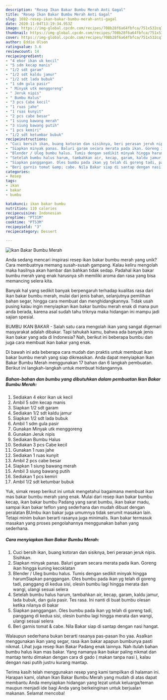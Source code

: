 ```yaml
---
description: "Resep Ikan Bakar Bumbu Merah Anti Gagal"
title: "Resep Ikan Bakar Bumbu Merah Anti Gagal"
slug: 1692-resep-ikan-bakar-bumbu-merah-anti-gagal
date: 2020-11-04T13:19:34.953Z
image: https://img-global.cpcdn.com/recipes/708b28f6a64fbfca/751x532cq70/ikan-bakar-bumbu-merah-foto-resep-utama.jpg
thumbnail: https://img-global.cpcdn.com/recipes/708b28f6a64fbfca/751x532cq70/ikan-bakar-bumbu-merah-foto-resep-utama.jpg
cover: https://img-global.cpcdn.com/recipes/708b28f6a64fbfca/751x532cq70/ikan-bakar-bumbu-merah-foto-resep-utama.jpg
author: Eddie Olson
ratingvalue: 3.6
reviewcount: 14
recipeingredient:
- "4 ekor ikan uk kecil"
- "5 sdm kecap manis"
- "1/2 sdt garam"
- "1/2 sdt kaldu jamur"
- "1/2 sdt lada bubuk"
- "1 sdm gula pasir"
- " Minyak utk menggoreng"
- " Jeruk nipis"
- " Bumbu Halus"
- "3 pcs Cabe kecil"
- "1 ruas jahe"
- "1 ruas kunyit"
- "2 pcs cabe besar"
- "1 siung bawang merah"
- "3 siung bawang putih"
- "1 pcs kemiri"
- "1/2 sdt ketumbar bubuk"
recipeinstructions:
- "Cuci bersih ikan, buang kotoran dan sisiknya, beri perasan jeruk nipis. Sisihkan."
- "Siapkan minyak panas. Baluri garam secara merata pada ikan. Goreng ikan hingga kuning kecoklatan"
- "Blender / Uleg bumbu halus. Tumis dengan sedikit minyak hingga harumSiapkan panggangan. Oles bumbu pada ikan yg telah di goreng tadi, panggang di kedua sisi, olesin bumbu lagi hingga merata dan wangi, ulangi sesuai selera"
- "Setelah bumbu halus harum, tambahkan air, kecap, garam, kaldu jamur, lada bubuk, dan gula pasir. Tes rasa. Ini nanti di buat bumbu olesan ketika nilanya di bakar"
- "Siapkan panggangan. Oles bumbu pada ikan yg telah di goreng tadi, panggang di kedua sisi, olesin bumbu lagi hingga merata dan wangi, ulangi sesuai selera"
- "Beri garnis tomat &amp; cabe. Nila Bakar siap di santap dengan nasi hangat."
categories:
- Resep
tags:
- ikan
- bakar
- bumbu

katakunci: ikan bakar bumbu 
nutrition: 110 calories
recipecuisine: Indonesian
preptime: "PT31M"
cooktime: "PT53M"
recipeyield: "3"
recipecategory: Dessert

---
```



![Ikan Bakar Bumbu Merah](https://img-global.cpcdn.com/recipes/708b28f6a64fbfca/751x532cq70/ikan-bakar-bumbu-merah-foto-resep-utama.jpg)

Anda sedang mencari inspirasi resep ikan bakar bumbu merah yang unik? Cara membuatnya memang susah-susah gampang. Kalau keliru mengolah maka hasilnya akan hambar dan bahkan tidak sedap. Padahal ikan bakar bumbu merah yang enak harusnya sih memiliki aroma dan rasa yang bisa memancing selera kita.

Banyak hal yang sedikit banyak berpengaruh terhadap kualitas rasa dari ikan bakar bumbu merah, mulai dari jenis bahan, selanjutnya pemilihan bahan segar, hingga cara membuat dan menghidangkannya. Tidak usah pusing kalau ingin menyiapkan ikan bakar bumbu merah enak di mana pun anda berada, karena asal sudah tahu triknya maka hidangan ini mampu jadi sajian spesial.

BUMBU IKAN BAKAR - Salah satu cara mengolah ikan yang sangat digemari masyarakat adalah dibakar. Tapi tahukah kamu, bahwa ada banyak jenis ikan bakar yang ada di Indonesia? Nah, berikut ini beberapa bumbu dan juga cara membuat ikan bakar yang enak.


Di bawah ini ada beberapa cara mudah dan praktis untuk membuat ikan bakar bumbu merah yang siap dikreasikan. Anda dapat menyiapkan Ikan Bakar Bumbu Merah menggunakan 17 bahan dan 6 langkah pembuatan. Berikut ini langkah-langkah untuk membuat hidangannya.

<!--inarticleads1-->

##### Bahan-bahan dan bumbu yang dibutuhkan dalam pembuatan Ikan Bakar Bumbu Merah:

1. Sediakan 4 ekor ikan uk kecil
1. Ambil 5 sdm kecap manis
1. Siapkan 1/2 sdt garam
1. Sediakan 1/2 sdt kaldu jamur
1. Siapkan 1/2 sdt lada bubuk
1. Ambil 1 sdm gula pasir
1. Gunakan  Minyak utk menggoreng
1. Gunakan  Jeruk nipis
1. Sediakan  Bumbu Halus
1. Sediakan 3 pcs Cabe kecil
1. Gunakan 1 ruas jahe
1. Sediakan 1 ruas kunyit
1. Ambil 2 pcs cabe besar
1. Siapkan 1 siung bawang merah
1. Ambil 3 siung bawang putih
1. Sediakan 1 pcs kemiri
1. Ambil 1/2 sdt ketumbar bubuk


Yuk, simak resep berikut ini untuk mengetahui bagaimana membuat ikan mas bakar bumbu merah yang enak. Mulai dari resep ikan bakar bumbu kecap, ikan bakar bumbu Padang yang sarat bumbu, ikan bakar madu, sampai ikan bakar teflon yang sederhana dan mudah dibuat dengan peralatan BUmbu ikan bakar juga umumnya tidak serumit masakan lain. Tetapi minim bukan berarti rasanya juga minimalis. Ikan bakar termasuk masakan yang proses pengolahannya menggunakan bahan yang sederhana. 

<!--inarticleads2-->

##### Cara menyiapkan Ikan Bakar Bumbu Merah:

1. Cuci bersih ikan, buang kotoran dan sisiknya, beri perasan jeruk nipis. Sisihkan.
1. Siapkan minyak panas. Baluri garam secara merata pada ikan. Goreng ikan hingga kuning kecoklatan
1. Blender / Uleg bumbu halus. Tumis dengan sedikit minyak hingga harumSiapkan panggangan. Oles bumbu pada ikan yg telah di goreng tadi, panggang di kedua sisi, olesin bumbu lagi hingga merata dan wangi, ulangi sesuai selera
1. Setelah bumbu halus harum, tambahkan air, kecap, garam, kaldu jamur, lada bubuk, dan gula pasir. Tes rasa. Ini nanti di buat bumbu olesan ketika nilanya di bakar
1. Siapkan panggangan. Oles bumbu pada ikan yg telah di goreng tadi, panggang di kedua sisi, olesin bumbu lagi hingga merata dan wangi, ulangi sesuai selera
1. Beri garnis tomat &amp; cabe. Nila Bakar siap di santap dengan nasi hangat.


Walaupun sederhana bukan berarti rasanya pas-pasan lho yaa. Asalkan menggunakan ikan yang segar, rasa ikan bakar apapun bumbunya pasti nikmat. Lihat juga resep Ikan Bakar Padang enak lainnya. Nah itulah bahan bumbu halus ikan mas bakar. Yang namanya ikan bakar paling nikmat dan mantap tentu dimakan dengan cara di gado ( makan tanpa nasi ), kalau dengan nasi putih justru kurang mantap. 

Terima kasih telah menggunakan resep yang kami tampilkan di halaman ini. Harapan kami, olahan Ikan Bakar Bumbu Merah yang mudah di atas dapat membantu Anda menyiapkan hidangan yang lezat untuk keluarga/teman maupun menjadi ide bagi Anda yang berkeinginan untuk berjualan makanan. Selamat mencoba!
